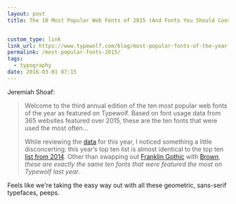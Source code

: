 ```yaml
---
layout: post
title: The 10 Most Popular Web Fonts of 2015 (And Fonts You Should Consider Using Instead) | Typewolf


custom_type: link
link_url: https://www.typewolf.com/blog/most-popular-fonts-of-the-year
permalink: /most-popular-fonts-2015/
tags:
  - typography
date: 2016-03-01 07:15
---
```

Jeremiah Shoaf:

>Welcome to the third annual edition of the ten most popular web fonts of the year as featured on Typewolf. Based on font usage data from 365 websites featured over 2015, these are the ten fonts that were used the most often…
>
>While reviewing the [data](https://www.typewolf.com/all-fonts) for this year, I noticed something a little disconcerting: this year’s top ten list is almost identical to the top ten [list from 2014](https://www.typewolf.com/blog/most-popular-web-fonts-of-2014). Other than swapping out [Franklin Gothic](https://www.typewolf.com/site-of-the-day/fonts/franklin-gothic) with [Brown](https://www.typewolf.com/site-of-the-day/fonts/brown), *these are exactly the same ten fonts that were featured the most on Typewolf last year*.

Feels like we're taking the easy way out with all these geometric, sans-serif typefaces, peeps.
